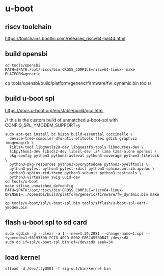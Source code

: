 # u-boot

## riscv toolchain
https://toolchains.bootlin.com/releases_riscv64-lp64d.html

## build opensbi

```
cd tools/opensbi
PATH=$PATH:/opt/riscv/bin CROSS_COMPILE=riscv64-linux- make PLATFORM=generic
```

cp tools/opensbi/build/platform/generic/firmware/fw_dynamic.bin tools/

## build u-boot spl
https://docs.u-boot.org/en/stable/build/gcc.html

// this is the custom build of unmatched u-boot-spl with CONFIG_SPL_YMODEM_SUPPORT=y

```
sudo apt-get install bc bison build-essential coccinelle \
  device-tree-compiler dfu-util efitools flex gdisk graphviz imagemagick \
  liblz4-tool libgnutls28-dev libguestfs-tools libncurses-dev \
  libpython3-dev libsdl2-dev libssl-dev lz4 lzma lzma-alone openssl \
  pkg-config python3 python3-asteval python3-coverage python3-filelock \
  python3-pkg-resources python3-pycryptodome python3-pyelftools \
  python3-pytest python3-pytest-xdist python3-sphinxcontrib.apidoc \
  python3-sphinx-rtd-theme python3-subunit python3-testtools \
  python3-virtualenv swig uuid-dev
cd tools/u-boot
make sifive_unmatched_defconfig
PATH=$PATH:/opt/riscv/bin CROSS_COMPILE=riscv64-linux- OPENSBI=../opensbi/build/platform/generic/firmware/fw_dynamic.bin make
```

`cp tools/u-boot/spl/u-boot-spl.bin tools/sfflash/u-boot-spl-uart-ymodem.bin`

## flash u-boot spl to sd card

```
sudo sgdisk -g --clear -a 1 --new=1:34:2081 --change-name=1:spl --typecode=1:5B193300-FC78-40CD-8002-E86C45580B47 /dev/sdX
sudo dd if=spl/u-boot-spl.bin of=/dev/sdX seek=34
```

## load kernel

```
sfload -d /dev/ttyUSB1 -f zig-out/bin/kernel.bin
```